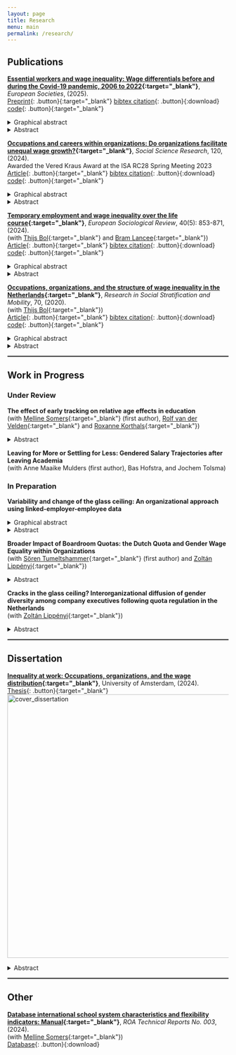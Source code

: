 ```yaml
---
layout: page
title: Research
menu: main
permalink: /research/
---
```


<style type="text/css">
    .image-left {
      display: block;
      margin-left: auto;
      margin-right: auto;
      float: right;
    }
    </style>

## Publications
<p> </p>

**[Essential workers and wage inequality: Wage differentials before and during the Covid-19 pandemic, 2006 to 2022](https://direct.mit.edu/euso/article/doi/10.1162/euso_a_00020/125850/Essential-Workers-and-Wage-Inequality-Wage){:target="_blank"}**, *European Societies*, (2025).\
[Preprint](https://christophjanietz.github.io/assets/Essential_Workers_Preprint.pdf){: .button}{:target="_blank"}
[bibtex citation](../assets/Janietz2024b.bibtex){: .button}{:download}
[code](https://osf.io/YT4DJ/){: .button}{:target="_blank"}
<details>
  <summary>Graphical abstract</summary>
  <image src="/assets/img/ess_worker_wages.jpg" alt="ess_worker_wages" width="600"> </image>
</details>
<details>
  <summary>Abstract</summary>

In 2020, several governments declared specific occupations as essential for maintaining the functioning of society in response to the Covid-19 pandemic. A current question in the public debate on fair pay is whether essential workers are sufficiently remunerated. Using data from the Netherlands, I analyze the wages of essential workers relative to other workers before and during the Covid-19 pandemic. Results indicate that essential workers earn less relative to other workers within higher-paid strata of the occupational structure, while they earn more within lower-paid strata. These wage differentials are shaped by gender composition and sectoral employment. I employ a difference-in-differences design based on quarterly data between January 2017 and September 2022 to assess whether the onset of the Covid-19 pandemic affected wage differentials due to an increasing public appreciation of essential work. Results indicate that the collective experience of the Covid-19 pandemic has not benefited essential workers in the short-term. 

</details>
<p> </p>

**[Occupations and careers within organizations: Do organizations facilitate unequal wage growth?](https://doi.org/10.1016/j.ssresearch.2024.103005){:target="_blank"}**, *Social Science Research*, 120, (2024). \
Awarded the Vered Kraus Award at the ISA RC28 Spring Meeting 2023 \
[Article](https://christophjanietz.github.io/assets/Janietz2024.pdf){: .button}{:target="_blank"}
[bibtex citation](../assets/Janietz2024.bib){: .button}{:download}
[code](https://osf.io/eymg8/){: .button}{:target="_blank"} 
<details>
  <summary>Graphical abstract</summary>
  <image src="/assets/img/occ_wagegrowth_org.jpg" alt="occ_wagegrowth_org" width="600"> </image> 
</details>
<details>
  <summary>Abstract</summary>

Recent research suggests that occupational positions and organizational structures intersect during the formation of wage inequality over the working career. Using administrative data from the Netherlands, I investigate whether workers who start in different occupational positions experience unequal wage growth while remaining employed in an organization. Results show that workers in professional and managerial positions experience larger wage growth than workers in lower-status occupational positions. After six years of staying at the same organization, predicted wage growth rates vary between 5.44% for production workers and 10.18% for technical professionals. These findings indicate that occupational stratification has a dynamic component that unfolds at the level of organizations. I test whether occupational sorting across organizations with differing pay quality mediates part of the occupation-based heterogeneity in wage growth. The results indicate that occupational sorting is marked but that sorting explains only up to around 8% of heterogeneity in firm-internal wage growth between occupational positions in the Dutch labor market. 

</details>

<p> </p>

**[Temporary employment and wage inequality over the life course](https://doi.org/10.1093/esr/jcad075){:target="_blank"}**, *European Sociological Review*, 40(5): 853-871, (2024). \
(with [Thijs Bol](https://thijsbol.com/){:target="_blank"} and [Bram Lancee](https://www.bramlancee.eu/){:target="_blank"}) \
[Article](https://christophjanietz.github.io/assets/JanietzBolLancee2023.pdf){: .button}{:target="_blank"}
[bibtex citation](../assets/JanietzBolLancee2023.bibtex){: .button}{:download}
[code](https://osf.io/y7tnx/){: .button}{:target="_blank"}
<details>
  <summary>Graphical abstract</summary>
  <image src="/assets/img/inequality_lifecourse.jpg" alt="inequality_lifecourse" width="600"> </image> 
</details>
<details>
  <summary>Abstract</summary>
    
Wage inequality between workers with different levels of educational attainment has been shown to increase over the life course. In this study, we investigate to what extent this growth is explained by temporary employment. Using linked employer-employee register data from the Netherlands, we follow the labor market careers of workers born in 1979. We decompose the impact of temporary employment on the change in the educational wage gap over the life course into two distinct components: (a) changes in the group-specific temporary employment rates (group-specific risk) and (b) changes in the group-specific effects of temporary employment on wages (group-specific vulnerability). In line with previous research, we find a marked growth of the educational wage gap over the life course. While group differences in temporary employment risk changed throughout the observation period to the detriment of lower-educated workers, group differences in vulnerability to temporary employment increased specifically during the early life course. Overall, temporary employment explains approximately 9% of the change in the wage gap between workers with different levels of educational attainment by the age of 38 relative to age 28 in the Netherlands.  
    
</details>

<p> </p>

**[Occupations, organizations, and the structure of wage inequality in the Netherlands](https://doi.org/10.1016/j.rssm.2019.100468){:target="_blank"}**, *Research in Social Stratification and Mobility*, 70, (2020). \
(with [Thijs Bol](https://thijsbol.com/){:target="_blank"}) \
[Article](https://christophjanietz.github.io/assets/JanietzBol2020.pdf){: .button}{:target="_blank"}
[bibtex citation](../assets/JanietzBol2020.bib){: .button}{:download}
[code](https://osf.io/sf4q6/){: .button}{:target="_blank"}
<details>
  <summary>Graphical abstract</summary>
  <image src="/assets/img/occ_org_percentiles.jpg" alt="occ_org_percentiles" width="600"> </image>
</details>
<details>
  <summary>Abstract</summary>

Recent studies have identified both occupations and organizations as important structures underpinning wage inequality in the labor market. In this article we investigate how the two structures might work together in explaining inequality. More specifically, we study how organizations affect between- and within-occupation inequality. Using a combination of Dutch linked employer-employee register data and the Dutch labor force survey, we find that organizations are more important in explaining wage differentials between occupations than wage inequality between workers with the same occupation. While organizations are far away from solely driving heterogeneity in pay among workers in the same occupation, we find that the sorting of high-paying occupations in high-paying firms (and vice versa) is an important mechanism by which both structures affect inequality. Our findings emphasize the importance of moving away from an isolated study of occupations or organizations towards an analytical integration of both structures for understanding wage inequality. 

</details>

<p> </p>

<hr style="border:.25px solid grey">

## Work in Progress
<p> </p>

### Under Review
<p> </p>

**The effect of early tracking on relative age effects in education** \
(with [Melline Somers](https://www.maastrichtuniversity.nl/m-somers){:target="_blank"} (first author), [Rolf van der Velden](https://www.maastrichtuniversity.nl/r-van-der-velden){:target="_blank"} and [Roxanne Korthals](http://roxannekorthals.com/){:target="_blank"}) 
<details>
  <summary>Abstract</summary>

Most education systems regulate school entry by using a specific annual cut-off date to group children into starting cohorts. Prior research shows that relatively younger students often perform worse than their older peers, with this gap diminishing over time. However, this effect varies across countries. Our study analyses how early tracking influences performance gaps in math, science, and reading. Using TIMSS, PIRLS, and PISA data, we find that in early tracking countries, age-related inequalities decline more slowly than in late tracking countries. Policy responses could include delaying tracking or offering flexibility to address misallocations later.
</details>

<p> </p>

**Leaving for More or Settling for Less: Gendered Salary Trajectories after Leaving Academia** \
(with Anne Maaike Mulders (first author), Bas Hofstra, and Jochem Tolsma) 

<p> </p>

### In Preparation
<p> </p>

**Variability and change of the glass ceiling: An organizational approach using linked-employer-employee data**

<p> </p>
<details>
  <summary>Graphical abstract</summary>
  <image src="/assets/img/withinq_all_2022.jpg" alt="withinq_all_2022" width="600"> </image>
</details>
<details>
  <summary>Abstract</summary>

In its original conception, the metaphor of the glass ceiling has clear organizational roots. It describes a vertical form of job sex segregation by portraying the hidden, but systemic, barriers that prevent women from climbing career ladders within organizations. Yet, research that treats the glass ceiling as an organizational phenomenon  has often been limited to single-firm or single-industry case studies due to data constraints. In this paper, I leverage administrative linked employer-employee earnings data from 2011 to 2023 to comprehensively describe variability and change of the glass ceiling in the total population of larger organizations in the Netherlands. I explicitly conceptualize the glass ceiling as an organization-level outcome captured by the under-representation of women in the highest-paid jobs within an organization. Based on earnings data available for all existing jobs, I fully reconstruct the existing job hierarchy in each organization and trace the distribution of men and women within it. I demonstrate the advantages of this approach by testing several hypotheses regarding the extent to which the glass ceiling varies both between organizations and within organizations across time.
</details>
<p> </p>

<p> </p>

**Broader Impact of Boardroom Quotas: the Dutch Quota and Gender Wage Equality within Organizations** \
(with [Sören Tumeltshammer](https://research.rug.nl/en/persons/s%C3%B6ren-tumeltshammer){:target="_blank"} (first author) and [Zoltán Lippényi](https://www.rug.nl/staff/z.lippenyi/?lang=en){:target="_blank"}) 

<p> </p>
<details>
  <summary>Abstract</summary>
There are ongoing discussions whether corporate boardroom quotas impact gender equality within organizations beyond the level of leadership. We examine the impact of the Dutch target law – a weakly enforced quota policy applied to a wide range of firms – on gender wage disparities and female representation across organizational levels. Using linked employer-employee register data and regression discontinuity and difference-in-differences designs, we find evidence that the Dutch quota reduced the gender wage gap in targeted firms. Over nine years post-implementation, the gap narrowed by €0.60 more in quota-targeted firms, compared to non-targeted firms. Furthermore, quotas increased women’s representation in higher organizational echelons below the leadership level, with evidence suggesting a gradual shift towards greater gender parity in top income quar-tiles. These findings emphasize the potential of boardroom quotas, even with weak enforcement, to promote gender equality beyond leadership levels, offering critical insights for policymakers and organizational theorists.
</details>
<p> </p>

**Cracks in the glass ceiling? Interorganizational diffusion of gender diversity among company executives following quota regulation in the Netherlands** \
(with [Zoltán Lippényi](https://www.rug.nl/staff/z.lippenyi/?lang=en){:target="_blank"}) 
<details>
  <summary>Abstract</summary>

Women remain underrepresented in organizational leadership positions throughout the European Union. To achieve a broad representation of women in top management, several European governments have introduced quotas for women on boards of large and highly visible private companies. A key assumption behind these policies is that their impact extends beyond the few directly targeted companies and spills over to other firms, resulting in widespread progress toward gender equality. However, spillover to other non-targeted firms remains understudied. Using administrative data on the total population of Dutch non-financial companies and the appointment of company directors between 2011 and 2022, we apply a heterogeneous diffusion model to assess how gender diversity in organizational leadership spreads across the wider population of private firms following the introduction of a weakly enforced quota for women on boards in the Netherlands. We study whether compliance by companies directly targeted by the quota influences other non-targeted but socially proximate firms to adopt similar practices. We analyse whether compliance norms are transmitted through inter-firm connections by considering three plausible conduits of diffusion: organizational fields, spatial proximity, and boardroom interlocks. Our analyses contribute to the understanding of the role of weakly enforced regulations in shaping broader organizational behaviour and provide insights into how gender diversity in corporate leadership can diffuse across the wider population of private firms. The results have implications for policymaking by highlighting the extent to which quota policies can result in widespread change, even in the absence of stringent enforcement.

</details>

<p> </p>

<hr style="border:.25px solid grey">

## Dissertation
<p> </p>

**[Inequality at work: Occupations, organizations, and the wage distribution](https://hdl.handle.net/11245.1/dad513af-a49e-4ea2-8936-f18e0969cf2e){:target="_blank"}**, University of Amsterdam, (2024). \
[Thesis](https://hdl.handle.net/11245.1/dad513af-a49e-4ea2-8936-f18e0969cf2e){: .button}{:target="_blank"}
<image src="/assets/img/cover_dissertation.jpg" alt="cover_dissertation" width="600"> </image> 
<details>
  <summary>Abstract</summary>

The occupational structure, the aggregate distribution of workers across different job roles that link people to pay, has long served as the dominant framework for understanding the unequal allocation of economic rewards in society. At the same time, recent empirical trends indicate that organizations are accountable for rising wage inequality in many countries. Organizations represent social spaces where economic resources are pooled and decisions regarding their distribution across workers are negotiated. Based on quantitative analyses of large-scale administrative data, this dissertation unpacks how occupations - ‘what’ people work - and organizations - ‘where’ people work - intersect during the formation of wage inequality. It addresses questions regarding the aggregate structure of wage inequality and studies how individual life chances are shaped by occupations and organizations in the Netherlands.

</details>

<p> </p>

<hr style="border:.25px solid grey">

## Other
<p> </p>

**[Database international school system characteristics and flexibility indicators: Manual](https://christophjanietz.github.io/assets/ROA_TR_2024_3.pdf){:target="_blank"}**, *ROA Technical Reports No. 003*, (2024). \
(with [Melline Somers](https://www.maastrichtuniversity.nl/m-somers){:target="_blank"}) \
[Database](../assets/Flex_database_3a_International_Flexibility_indicators.xlsx){: .button}{:download}
